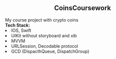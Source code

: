 
<div id="aboutMeHead" align = "center">
  <h2> <b> CoinsCoursework
    </b>
  </h2>
</div>
<div id="discription" align = "start">
My course project with crypto coins <br>
<b>Tech Stack: </b>
<div id = "Tech Stack" align = "start"
     <ul>
      <li> IOS, Swift </li> 
      <li> UIKit without storyboard and xib </li>  
      <li> MVVM</li> 
      <li> URLSession, Decodable protocol </li>  
      <li> GCD (DispacthQueue, DispatchGroup) </li>  
     </ul>
</div>

</div>
